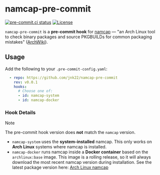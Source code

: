 # namcap-pre-commit

[![pre-commit.ci status](https://results.pre-commit.ci/badge/github/jnk22/namcap-pre-commit/main.svg)](https://results.pre-commit.ci/latest/github/jnk22/namcap-pre-commit/main)
[![License](https://img.shields.io/badge/license-MIT-blue.svg)](LICENSE)

`namcap-pre-commit` is a **pre-commit hook** for
[namcap](https://gitlab.archlinux.org/pacman/namcap) — "an Arch Linux tool to
check binary packages and source PKGBUILDs for common packaging mistakes"
([ArchWiki](https://wiki.archlinux.org/title/Namcap)).

## Usage

Add the following to your `.pre-commit-config.yaml`:

```yaml
  - repo: https://github.com/jnk22/namcap-pre-commit
    rev: v0.0.1
    hooks:
      # Choose one of:
      - id: namcap-system
      - id: namcap-docker
```

### Hook Details

> [!NOTE]
> The pre-commit hook version does **not** match the `namcap` version.

- `namcap-system` uses the **system-installed** namcap. This only works on
  **Arch Linux** systems where namcap is installed.
- `namcap-docker` runs namcap inside a **Docker container** based on the
  `archlinux:base` image. This image is a rolling release, so it will always
  download the most recent namcap version during installation. See the latest
  package version here: [Arch Linux namcap](https://archlinux.org/packages/extra/any/namcap/)
